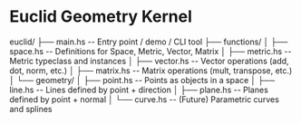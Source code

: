 # Euclid Geometry Kernel

 euclid/
├── main.hs                    -- Entry point / demo / CLI tool
├── functions/
│   ├── space.hs              -- Definitions for Space, Metric, Vector, Matrix
│   ├── metric.hs             -- Metric typeclass and instances
│   ├── vector.hs             -- Vector operations (add, dot, norm, etc.)
│   ├── matrix.hs             -- Matrix operations (mult, transpose, etc.)
│   └── geometry/
│       ├── point.hs         -- Points as objects in a space
│       ├── line.hs          -- Lines defined by point + direction
│       ├── plane.hs         -- Planes defined by point + normal
│       └── curve.hs         -- (Future) Parametric curves and splines
